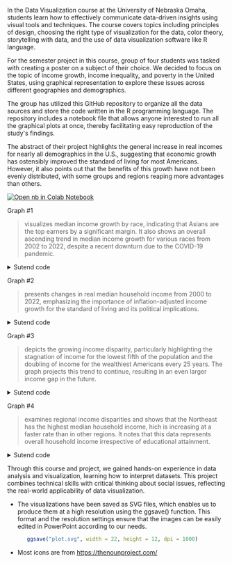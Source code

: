 In the Data Visualization course at the University of Nebraska Omaha, students learn how to effectively communicate data-driven insights using visual tools and techniques. The course covers topics including principles of design, choosing the right type of visualization for the data, color theory, storytelling with data, and the use of data visualization software like R language.

For the semester project in this course, group of four students was tasked with creating a poster on a subject of their choice. 
We decided to focus on the topic of income growth, income inequality, and poverty in the United States, using graphical representation to explore these issues across different geographies and demographics.

The group has utilized this GitHub repository to organize all the data sources and store the code written in the R programming language. 
The repository includes a notebook file that allows anyone interested to run all the graphical plots at once, thereby facilitating easy reproduction of the study's findings.

The abstract of their project highlights the general increase in real incomes for nearly all demographics in the U.S., suggesting that economic growth has ostensibly improved the standard of living for most Americans. However, it also points out that the benefits of this growth have not been evenly distributed, with some groups and regions reaping more advantages than others.

[![Open nb in Colab Notebook](https://colab.research.google.com/assets/colab-badge.svg)](https://colab.research.google.com/github/w86w86/uno_poster/blob/main/Notebook/Group_3_Notebook.ipynb)

Graph #1 
> visualizes median income growth by race, indicating that Asians are the top earners
> by a significant margin. It also shows an overall ascending trend in median income
> growth for various races from 2002 to 2022, despite a recent downturn due to the COVID-19 pandemic.
<details>
<summary>Sutend code</summary>
   
### Farida
```R
   Data = read.csv("Race of Householder-Households by Median Income.csv")
   #install.packages("ggplot2")
   #install.packages("tidyverse")
   
   library(tidyverse)
   
   library(ggplot2)
   
   data_long <- tidyr::pivot_longer(Data, cols = c(White, Black, Asian, Hispanic),
                                    names_to = "Race", values_to = "Value")
   
   ggplot(data_long, aes(x = Year, y = Value, color = Race)) +
     geom_line(size = 4.5) +
     
     labs(x = "Year", y = "Income", title = "Real Median Income by Racial Group, Asians = Top Earners") +
     scale_y_continuous(labels = scales::comma) +
     theme_minimal() 
```
```R
   ggsave("z_fig_Farida.svg", width = 22, height = 12, dpi = 1000)
```
</details>

Graph #2 
> presents changes in real median household income from 2000 to 2022,
> emphasizing the importance of inflation-adjusted income growth
> for the standard of living and its political implications.
<details>
<summary>Sutend code</summary>
   
### Brent
```R
   install.packages("maps")
```
```R
   library(maps)
   library(ggplot2)
   library(colorspace)
   library(dplyr)
   
   state_med_income = read.csv("Median Household Income by State.csv")
   MainStates <- map_data("state")
   colnames(MainStates)[5]  <- "state"
   MergedStates <- inner_join(state_med_income, MainStates, by = "state")
   
   g <- ggplot(MergedStates, aes(x=long, y=lat, group=group, fill = pct_chng_frm_2000)) + 
     geom_polygon(color="grey", size = 0.2) +
     scale_fill_continuous_diverging(name = 'Percent', palette = "Purple-Green") +
     theme(panel.background = element_rect(fill = "transparent", color = NA),
         panel.grid.major = element_blank(),
         panel.grid.minor = element_blank(),
         axis.title = element_blank(),
         axis.text = element_blank(),
         axis.ticks = element_blank())
   
   g 
```
```R
   ggsave("z_fig_Brent.svg", width = 22, height = 12, dpi = 1000)
```

</details>

Graph #3 
> depicts the growing income disparity, particularly highlighting
> the stagnation of income for the lowest fifth of the population
> and the doubling of income for the wealthiest Americans every 25 years.
> The graph projects this trend to continue, resulting in an even larger income gap in the future.
<details>
<summary>Sutend code</summary>
   
### Souleymane
```R
   #Table representes Mean Income Received by Each Fifth and Top 5 Percent of All Households: 1967 to 2022						
   #from the 2023 Annual Social and Economic (ASEC) Supplement
   #sample of  95,000 households, random mix of Population Characteristics, races, Consumer Income and Geographic
   #
   #
   
   library(ggplot2)
   df <- read.csv("meanInc.csv")
   
   ## Remove parentheses and their contents from "year" column
   df$Year <- gsub("\\s*\\(.*\\)\\s*", "", df$Year)
   df <- slice(df, -1) #remove the first line
   
   library(dplyr)
   
   ## Remove commas from all columns
   df <- mutate_all(df, function(x) as.numeric(gsub(",", "", x)))
   ## Convert all columns to numeric
   df <- mutate_all(df, as.numeric)
   ## Convert "year" column to date format
   df$Year <- as.Date(paste0(df$Year, "-01-01"))
   #head(df)
   
   ## Plot the time series
   ## Plot the data
   desired_order <- c("Lowest", "Second", "Middle", "Fourth", "Highest", "Top 5")
   
   library(RColorBrewer) 
   pal_colors <- brewer.pal(n = 6, name = "Set1")
   
   pal_colors <- rev(pal_colors) #reverse for yellow to be for back -lower earner
   now <- ggplot(df, aes(x = Year))+
     geom_line(size = 2.0, aes(y = Lowest, color = "Lowest")) +
     geom_line(size = 2.5, aes(y = Second, color = "Second")) +
     geom_line(size = 3.0, aes(y = Middle, color = "Middle")) +
     geom_line(size = 3.5, aes(y = Fourth, color = "Fourth")) +
     geom_line(size = 4.0, aes(y = Highest, color = "Highest")) +
     geom_line(size = 4.5, aes(y = `Top.5`, color = "Top 5")) +
     #scale_x_continuous(breaks = seq(min(df$Year), max(df$Year), by = 40)) +
     #labs(x = "Year", y = "Value") +
     #scale_color_manual(values = c("blue", "green", "red", "orange", "purple", "black")) +
     scale_color_manual(values = c("Lowest" = pal_colors[1], 
                                   "Second" = pal_colors[2],
                                   "Middle" = pal_colors[3],
                                   "Fourth" = pal_colors[4],
                                   "Highest" = pal_colors[5],
                                   "Top 5" = pal_colors[6]),
                        labels = c("Lowest", "Second", "Middle", "Fourth", "Highest", "Top 5")) +
     scale_y_continuous(labels = function(x) paste0(x/1000, "k")) +
     labs(title = "Growing Disparity: Doubling of Income for the Wealthiest Americans Every 25 Years",
          y = "Mean Income Received by Each Fifth and Top 5 Percent",
          x = "") +
     
     geom_text(aes(x = max(Year), y = max(Lowest), label = "Lowest"), hjust = -0.1, color = pal_colors[1]) +
     geom_text(aes(x = max(Year), y = max(Second), label = "Second"), hjust = -0.1, color = pal_colors[2]) +
     geom_text(aes(x = max(Year), y = max(Middle), label = "Middle"), hjust = -0.1, color = pal_colors[3]) +
     geom_text(aes(x = max(Year), y = max(Fourth), label = "Fourth"), hjust = -0.1, color = pal_colors[4]) +
     geom_text(aes(x = max(Year), y = max(Highest), label = "Highest"), hjust = -0.1, color = pal_colors[5]) +
     geom_text(aes(x = max(Year), y = max(`Top.5`), label = "Top 5"), hjust = -0.1, color = pal_colors[6]) +
     
     theme(legend.position = "none") +
     
     theme(panel.grid = element_line(color = "gray", size = 0.4),
           panel.grid.major.y = element_line(color = "gray", size = 0.4),
           panel.grid.minor = element_blank(),
           axis.text.y = element_text(size = 10),
           axis.title.y = element_text(size = 12),
           plot.title = element_text(size = 14, hjust = 0.5)) +
     
     theme_minimal()
   
   now
   
   
   
   
   
   
   ##Future Trend
   ## Convert "Year" column to proper date format
   df$Year <- as.Date(df$Year)
   
   ## Create an empty list to store the forecasted data frames for each category
   forecast_dfs <- list()
   
   ## Iterate over each category and fit a linear regression model
   for (category in c("Lowest", "Second", "Middle", "Fourth", "Highest", "Top.5")) {
     ## Fit a linear regression model
     model <- lm(df[[category]] ~ Year, data = df)
     
     ## Create a new data frame for the forecasted years
     forecast_df <- data.frame(Year = seq(as.Date(max(df$Year)), as.Date("2050-01-01"), by = "year"))
     
     ## Predict the values for the forecasted years using the model
     forecast_df[[category]] <- predict(model, newdata = forecast_df)
     
     ## Add the forecasted data frame to the list
     forecast_dfs[[category]] <- forecast_df
   }
   
   ## Combine all the forecasted data frames into a single data frame
   combined_forecast_df <- Reduce(function(x, y) merge(x, y, by = "Year", all = TRUE), forecast_dfs)
   
   ## Plot the original data and the forecasted trends for all categories
   futur <- now +  
     geom_line(size = 2.5, data = combined_forecast_df, aes(x = Year, y = Lowest), color = pal_colors[1], linetype = "dashed") +
     geom_line(size = 2.5, data = combined_forecast_df, aes(x = Year, y = Second), color = pal_colors[2], linetype = "dashed") +
     geom_line(size = 2.5, data = combined_forecast_df, aes(x = Year, y = Middle), color = pal_colors[3], linetype = "dashed") +
     geom_line(size = 2.5, data = combined_forecast_df, aes(x = Year, y = Fourth), color = pal_colors[4], linetype = "dashed") +
     geom_line(size = 2.5, data = combined_forecast_df, aes(x = Year, y = Highest), color = pal_colors[5], linetype = "dashed") +
     geom_line(size = 2.5, data = combined_forecast_df, aes(x = Year, y = `Top.5`), color = pal_colors[6], linetype = "dashed") 
   
   futur
   
   
   
   
   
   library(broom)
   df$Year <- as.Date(df$Year)
   # Create an empty list to store the regression results
   regression_results <- list()
   
   for (variable in c("Lowest", "Second", "Middle", "Fourth", "Highest", "Top.5")) {
     model <- lm(df[[variable]] ~ Year, data = df)
     regression_result <- tidy(model)
     
     # Add the regression results to the list
     regression_results[[variable]] <- regression_result
   }
   
   # Combine all the regression results into a single data frame, and bingo
   combined_regression_results <- do.call(rbind, regression_results)
   print(combined_regression_results)
   
   #In the pptx:
   #Based on the analysis, it can be observed that the income of the first lower fifth in the USA has remained stagnant and is projected to remain unchanged over the next 30 years.​
   #Growing disparity between the lower income population and the high earners.​
   #In 2023, the highest earners were making approximately 40 times more than the first lower fifth of the population. However, by 2050, this gap is expected to widen to over 40 times. These findings highlight the widening income inequality in the USA over time. ​
   #icones bills:
   #- https://pixabay.com/vectors/ai-generated-coins-gold-stack-8138052/
```
```R
   ggsave("z_fig_Souley.svg", width = 22, height = 12, dpi = 1000)
```
</details>

Graph #4  
> examines regional income disparities and shows that the Northeast has the highest median household income,
> hich is increasing at a faster rate than in other regions.
> It notes that this data represents overall household income irrespective of educational attainment.
<details>
<summary>Sutend code</summary>
   
### Abhi
```R
   library(dplyr)
   library(tidyr)
   library(ggplot2)
   
   # Load the data
   state_household <- read.csv("state_household.csv")
   
   # Define regions
   regions <- list(
     "Northeast" = c("Connecticut", "Maine", "Massachusetts", "New Hampshire", "Rhode Island", "Vermont", "New Jersey", "New York", "Pennsylvania"),
     "Midwest" = c("Illinois", "Indiana", "Michigan", "Ohio", "Wisconsin", "Iowa", "Kansas", "Minnesota", "Missouri", "Nebraska", "North Dakota", "South Dakota"),
     "South" = c("Delaware", "Florida", "Georgia", "Maryland", "North Carolina", "South Carolina", "Virginia", "District of Columbia", "West Virginia", "Alabama", "Kentucky", "Mississippi", "Tennessee", "Arkansas", "Louisiana", "Oklahoma", "Texas"),
     "West" = c("Arizona", "Colorado", "Idaho", "Montana", "Nevada", "New Mexico", "Utah", "Wyoming", "Alaska", "California", "Hawaii", "Oregon", "Washington"),
     "United States" = "United States"
   )
   
   # Convert X2022 to numeric
   state_household$X2022 <- as.numeric(as.character(state_household$X2022))
   
   # Add Region column based on State
   state_household$Region <- unlist(lapply(state_household$State, function(state) {
     for (region in names(regions)) {
       if (state %in% regions[[region]]) {
         return(region)
       }
     }
   }))
   
   # Melt the data to long format
   state_household_long <- state_household %>%
     select(State, Region, starts_with("X")) %>%
     pivot_longer(cols = starts_with("X"), names_to = "Year", values_to = "Income")
   
   # Convert Year to numeric
   state_household_long$Year <- as.numeric(gsub("X", "", state_household_long$Year))
   
   # Aggregate the data by Region and Year
   region_income <- state_household_long %>%
     group_by(Region, Year) %>%
     summarise(Avg_Income = median(Income))
   
   # Calculate the aggregated median household income for all states combined as the United States data
   us_aggregated_income <- region_income %>%
     filter(Region != "United States") %>%
     group_by(Year) %>%
     summarise(Avg_Income = median(Avg_Income))
   
   # Plot the line chart with a smoother line
   ggplot(region_income, aes(x = Year, y = Avg_Income, color = Region)) +
     geom_line() +
     geom_smooth(method = "loess", se = FALSE, color = "black", aes(group = 1)) + # Add a smoother line
     labs(title = "Median Household Income by Region (2000-2022)",
          x = "Year",
          y = "Median Household Income",
          color = "Region") +
     theme_minimal()
```
```R
    ggsave("z_fig_Abhi.svg", width = 22, height = 12, dpi = 1000)
```

</details>

Through this course and project, we gained hands-on experience in data analysis and visualization, learning how to interpret datasets. This project combines technical skills with critical thinking about social issues, reflecting the real-world applicability of data visualization.

- The visualizations have been saved as SVG files, which enables us to produce them at a high resolution using the ggsave() function. This format and the resolution settings ensure that the images can be easily edited in PowerPoint according to our needs.
   ```R
      ggsave("plot.svg", width = 22, height = 12, dpi = 1000)
   ```
 - Most icons are from https://thenounproject.com/

